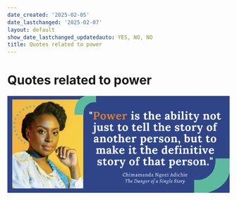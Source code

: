 ```yaml
---
date_created: '2025-02-05'
date_lastchanged: '2025-02-07'
layout: default
show_date_lastchanged_updatedauto: YES, NO, NO
title: Quotes related to power
---
```

# Quotes related to power

![](media/cleanshot_2024-02-15-at-13-41-31@2x.png)